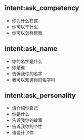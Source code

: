 ## intent:ask_competency
- 你为什么在这
- 你可以干什么
- 你可以怎样帮我

## intent:ask_name
- 你的名字是什么
- 你是谁
- 告诉我你的名字
- 我可以知道你的名字吗

## intent:ask_personality
- 请介绍你自己
- 你是什么
- 告诉我你的故事
- 告诉我你的个性
- 谁设计了你
